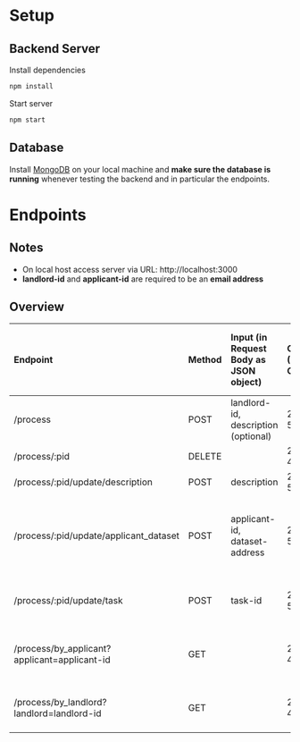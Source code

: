 # Setup

## Backend Server

Install dependencies
```bash
npm install
```

Start server
```bash
npm start
```
## Database

Install [MongoDB](https://www.mongodb.com/docs/manual/administration/install-community/) on your local machine and **make sure the database is running** whenever testing the backend and in particular the endpoints.

# Endpoints

## Notes
- On local host access server via URL: http://localhost:3000
- **landlord-id** and **applicant-id** are required to be an **email address**
## Overview

| Endpoint    | Method      | Input (in Request Body as JSON object) | Output (Status Code)  | Output (in Response Body as JSON object)  | Description     |
| :---        |    :---   |    :---   |    :---   |     :---   |          :--- |
| /process      | POST      | landlord-id, description (optional)  | 200; 500  |process object| create process; set state == 1 |
| /process/:pid      | DELETE       |    | 200; 404  || delete process  |
| /process/:pid/update/description     | POST       | description   | 200; 500    |process object| update description   |
| /process/:pid/update/applicant_dataset      | POST       | applicant-id, dataset-address   | 200; 500    |process object  | update applicant-id and dataset-address; set state == 2   |
| /process/:pid/update/task      | POST       | task-id   | 200; 500    |process object | update iExec task-id; set state == 3  |
| /process/by_applicant?applicant=applicant-id     | GET      |    | 200; 400    |list of process objects     | get processes by applicant-id   |
| /process/by_landlord?landlord=landlord-id     | GET       |    | 200; 400    |list of process objects   | get processes by landlord-id    |

